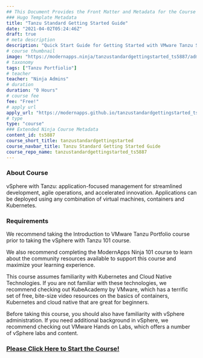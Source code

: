 ```yaml
---
## This Document Provides the Front Matter and Metadata for the Course Information page used in the modernapps.ninja homepage and the member profile page.
### Hugo Template Metadata
title: "Tanzu Standard Getting Started Guide"
date: "2021-04-02T05:24:46Z"
draft: true
# meta description
description: "Quick Start Guide for Getting Started with VMware Tanzu Standard"
# course thumbnail
image: "https://modernapps.ninja/tanzustandardgettingstarted_ts5887/admin/assets/images/tanzustandardgettingstarted_ts5887.jpg"
# taxonomy
tags: ["Tanzu Portfiolio"]
# teacher
teacher: "Ninja Admins"
# duration
duration: "0 Hours"
# course fee
fee: "Free!"
# apply url
apply_url: "https://modernapps.github.io/tanzustandardgettingstarted_ts5887"
# type
type: "course"
### Extended Ninja Course Metadata
content_id: ts5887
course_short_title: tanzustandardgettingstarted
course_navbar_title: Tanzu Standard Getting Started Guide
course_repo_name: tanzustandardgettingstarted_ts5887
---  
```

  
  
### About Course

vSphere with Tanzu: application-focused management for streamlined development, agile operations, and accelerated innovation. Applications can be deployed using any combination of virtual machines, containers and Kubernetes.

### Requirements

We recommend taking the Introduction to VMware Tanzu Portfolio course prior to taking the vSphere with Tanzu 101 course.

We also recommend completing the ModernApps Ninja 101 course to learn about the community resources available to support this course and maximize your learning experience.

This course assumes familiarity with Kubernetes and Cloud Native Technologies. If you are not familiar with these technologies, we recommend checking out KubeAcademy by VMware, which has a terrific set of free, bite-size video resources on the basics of containers, Kubernetes and cloud native that are great for beginners.

Before taking this course, you should also have familiarity with vSphere administration. If you need additional background in vSphere, we recommend checking out VMware Hands on Labs, which offers a number of vSphere labs and content.

### [Please Click Here to Start the Course!](https://modernapps.ninja/${course_repo_name}/)